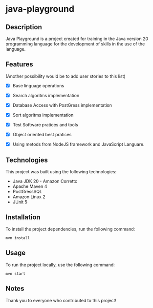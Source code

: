 # java-playground
## Description

Java Playground is a project created for training in the Java version 20 programming language for the development of skills in the use of the language.

## Features

(Another possibility would be to add user stories to this list)

- [x] Base linguage operations
- [x] Search algoritms implementation
- [x] Database Access with PostGress implementation
- [x] Sort algoritms implementation
- [x] Test Software pratices and tools
- [x] Object oriented best pratices
- [x] Using metods from NodeJS framework and JavaScript Languare.


## Technologies

This project was built using the following technologies:

- Java JDK 20 - Amazon Corretto
- Apache Maven 4
- PostGressSQL
- Amazon Linux 2
- JUnit 5

## Installation

To install the project dependencies, run the following command:

```
mvn install
```

## Usage

To run the project locally, use the following command:

```
mvn start
```

## Notes

Thank you to everyone who contributed to this project!


